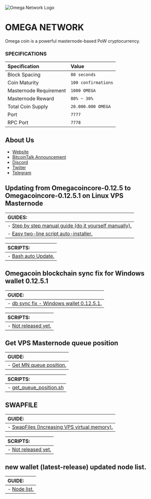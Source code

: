 
![](https://i.imgur.com/jMNyorX.png "Omega Network Logo") 

# OMEGA NETWORK

Omega coin is a powerful masternode-based PoW cryptocurrency.

### SPECIFICATIONS
| Specification | Value |
|:-----------|:-----------|
| Block Spacing | `80 seconds` |
| Coin Maturity | `100 confirmations` |
| Masternode Requirement | `1000 OMEGA` |
| Masternode Reward | `80% ~ 30%` |
| Total Coin Supply | `20.000.000 OMEGA` |
| Port | `7777` |
| RPC Port | `7778` |


## About Us
- [Website](http://omegacoin.network)
- [BitcoinTalk Announcement](https://bitcointalk.org/index.php?topic=2957981)
- [Discord](https://discord.gg/5Yk4Umb)
- [Twiiter](https://twitter.com/Omega_Crypto)
- [Telegram](https://t.me/joinchat/H_heNRC8Nw1L26so_Uxkkg)


## Updating from Omegacoincore-0.12.5 to Omegacoincore-0.12.5.1 on Linux VPS Masternode

| **GUIDES:** |
|:-----------|
| - [Step by step manual guide (do it yourself manually).](https://github.com/Natizyskunk/omegacoin/blob/master/contrib/masternodes-updates/Omega_Update_Guide_VPS_v1.md) |
| - [Easy two-line script auto-installer.](https://github.com/Natizyskunk/omegacoin/blob/master/contrib/masternodes-updates/Omega_Update_Guide_VPS_v2.md)| 

| **SCRIPTS:** |
|:-----------|
| - [Bash auto Update.](https://github.com/Natizyskunk/omegacoin/blob/master/contrib/masternodes-updates/Omega_Update_VPS.sh) |


## Omegacoin blockchain sync fix for Windows wallet 0.12.5.1
| **GUIDE:** |
|:-----------|
| - [db sync fix - Windows wallet 0.12.5.1.](https://github.com/Natizyskunk/omegacoin/blob/master/contrib/masternodes-updates/db_sync_fix_Windows_wallet_0.12.5.1.md) |

| **SCRIPTS:** |
|:-----------|
| - [Not released yet.](https://#) |


## Get VPS Masternode queue position

| **GUIDE:** |
|:-----------|
| - [Get MN queue position.](https://github.com/Natizyskunk/omegacoin/blob/master/contrib/masternodes-tools/get_queue_position_guide.md) |

| **SCRIPTS:** |
|:-----------|
| - [get_queue_position.sh](https://github.com/Natizyskunk/omegacoin/blob/master/contrib/masternodes-tools/get_queue_position.sh) |


## SWAPFILE

| **GUIDE:** |
|:-----------|
| - [SwapFiles (Increasing VPS virtual memory).](https://github.com/Natizyskunk/omegacoin/blob/master/contrib/masternodes-tools/swapfile_vps_virtual_mem_increase.md) |

| **SCRIPTS:** |
|:-----------|
| - [Not released yet.](https://#) |


## new wallet (latest-release) updated node list.

| **GUIDE:** |
|:-----------|
| - [Node list.](https://github.com/Natizyskunk/omegacoin/blob/master/contrib/masternodes-updates/AddNodes.md) |
